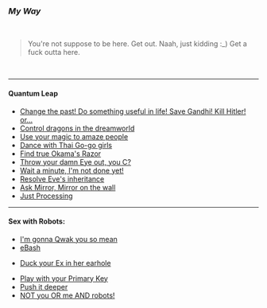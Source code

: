 ### _My Way_


<br>


> You're not suppose to be here. Get out. Naah, just kidding :_) Get a fuck outta here.


<br>

___


#### Quantum Leap

+ [Change the past! Do something useful in life! Save Gandhi! Kill Hitler! or...](useful/)
+ [Control dragons in the dreamworld](python/)
+ [Use your magic to amaze people](javascript/)
+ [Dance with Thai Go-go girls](go/)
+ [Find true Okama's Razor](csharp/)
+ [Throw your damn Eye out, you C?](clang/)
+ [Wait a minute, I'm not done yet!](java/)
+ [Resolve Eve's inheritance](swift/)
+ [Ask Mirror, Mirror on the wall](frontend/)
+ [Just Processing](processing/)

___

#### Sex with Robots:

+ [I'm gonna Qwak you so mean](linux/)
+ [eBash](bash/)
* [Duck your Ex in her earhole](regex/)
+ [Play with your Primary Key](sql/)
+ [Push it deeper](git/)
+ [NOT you OR me AND robots!](logic/)

